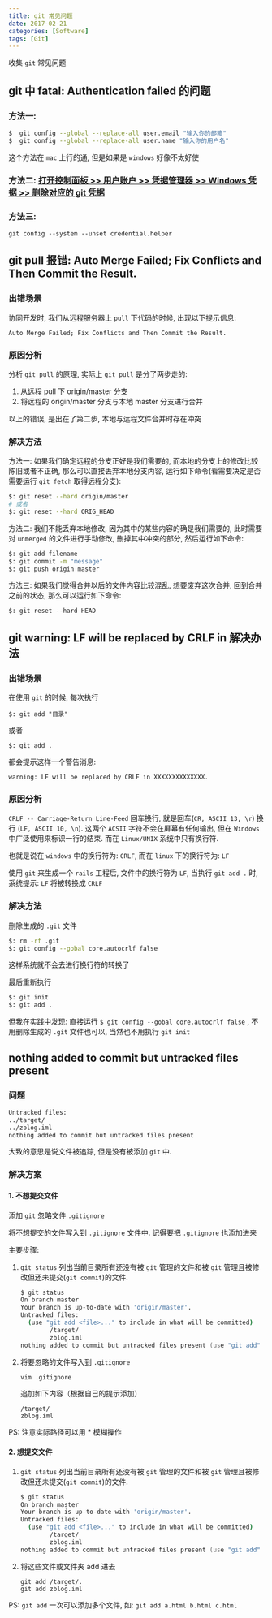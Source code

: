 ```yaml
---
title: git 常见问题
date: 2017-02-21
categories: [Software]
tags: [Git]
---
```


收集 `git` 常见问题

## git 中 fatal: Authentication failed 的问题

### 方法一:

```bash
$  git config --global --replace-all user.email "输入你的邮箱"
$  git config --global --replace-all user.name "输入你的用户名"
```

这个方法在 `mac` 上行的通, 但是如果是 `windows` 好像不太好使

### 方法二: [打开控制面板 >> 用户账户 >> 凭据管理器 >> Windows 凭据 >> 删除对应的 git 凭据](https://blog.csdn.net/qq_34665539/article/details/80408282)

### 方法三:

`git config --system --unset credential.helper`

## git pull 报错: Auto Merge Failed; Fix Conflicts and Then Commit the Result.

### 出错场景

协同开发时, 我们从远程服务器上 `pull` 下代码的时候, 出现以下提示信息:

`Auto Merge Failed; Fix Conflicts and Then Commit the Result.`

### 原因分析

分析 `git pull` 的原理, 实际上 `git pull` 是分了两步走的:

1. 从远程 pull 下 origin/master 分支
2. 将远程的 origin/master 分支与本地 master 分支进行合并

以上的错误, 是出在了第二步, 本地与远程文件合并时存在冲突

### 解决方法

方法一: 如果我们确定远程的分支正好是我们需要的, 而本地的分支上的修改比较陈旧或者不正确, 那么可以直接丢弃本地分支内容, 运行如下命令(看需要决定是否需要运行 `git fetch` 取得远程分支):

```bash
$: git reset --hard origin/master
# 或者
$: git reset --hard ORIG_HEAD
```

方法二: 我们不能丢弃本地修改, 因为其中的某些内容的确是我们需要的, 此时需要对 `unmerged` 的文件进行手动修改, 删掉其中冲突的部分, 然后运行如下命令:

```zsh
$: git add filename
$: git commit -m "message"
$: git push origin master
```

方法三: 如果我们觉得合并以后的文件内容比较混乱, 想要废弃这次合并, 回到合并之前的状态, 那么可以运行如下命令:

`$: git reset --hard HEAD`

## git warning: LF will be replaced by CRLF in 解决办法

### 出错场景

在使用 `git` 的时候, 每次执行

`$: git add "目录"`

或者

`$: git add .`

都会提示这样一个警告消息:

`warning: LF will be replaced by CRLF in XXXXXXXXXXXXXX.`

### 原因分析

`CRLF -- Carriage-Return Line-Feed` 回车换行, 就是回车(`CR, ASCII 13, \r`) 换行 (`LF, ASCII 10, \n`).
这两个 `ACSII` 字符不会在屏幕有任何输出, 但在 `Windows` 中广泛使用来标识一行的结束. 而在 `Linux/UNIX` 系统中只有换行符.

也就是说在 `windows` 中的换行符为: `CRLF`, 而在 `linux` 下的换行符为: `LF`

使用 `git` 来生成一个 `rails` 工程后, 文件中的换行符为 `LF`, 当执行 `git add .` 时, 系统提示: `LF` 将被转换成 `CRLF`

### 解决方法

删除生成的 `.git` 文件

```zsh
$: rm -rf .git
$: git config --gobal core.autocrlf false
```

这样系统就不会去进行换行符的转换了

最后重新执行

```zsh
$: git init
$: git add .
```

但我在实践中发现: 直接运行 `$ git config --gobal core.autocrlf false` , 不用删除生成的 `.git` 文件也可以, 当然也不用执行 `git init`

## nothing added to commit but untracked files present

### 问题

```zsh
Untracked files:
../target/
../zblog.iml
nothing added to commit but untracked files present
```

大致的意思是说文件被追踪, 但是没有被添加 `git` 中.

### 解决方案

#### 1. 不想提交文件

添加 `git` 忽略文件 `.gitignore`

将不想提交的文件写入到 `.gitignore` 文件中. 记得要把 `.gitignore` 也添加进来

主要步骤:

1. `git status` 列出当前目录所有还没有被 `git` 管理的文件和被 `git` 管理且被修改但还未提交(`git commit`)的文件.

    ```zsh
    $ git status
    On branch master
    Your branch is up-to-date with 'origin/master'.
    Untracked files:
      (use "git add <file>..." to include in what will be committed)
            /target/
            zblog.iml
    nothing added to commit but untracked files present (use "git add" to track)
    ```

2. 将要忽略的文件写入到 `.gitignore`

    `vim .gitignore`

    追加如下内容（根据自己的提示添加）

    ```
    /target/
    zblog.iml
    ```

PS: 注意实际路径可以用 \* 模糊操作

#### 2. 想提交文件

1. `git status` 列出当前目录所有还没有被 `git` 管理的文件和被 `git` 管理且被修改但还未提交(`git commit`)的文件.

    ```zsh
    $ git status
    On branch master
    Your branch is up-to-date with 'origin/master'.
    Untracked files:
      (use "git add <file>..." to include in what will be committed)
            /target/
            zblog.iml
    nothing added to commit but untracked files present (use "git add" to track)
    ```

2. 将这些文件或文件夹 add 进去

    ```
    git add /target/.
    git add zblog.iml
    ```

PS: `git add` 一次可以添加多个文件, 如: `git add a.html b.html c.html`
